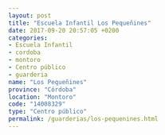 ```yaml
---
layout: post
title: "Escuela Infantil Los Pequeñines"
date: 2017-09-20 20:57:05 +0200
categories:
- Escuela Infantil
- cordoba
- montoro
- Centro público
- guarderia
name: "Los Pequeñines"
province: "Córdoba"
location: "Montoro"
code: "14008329"
type: "Centro público"
permalink: /guarderias/los-pequenines.html
---
```

